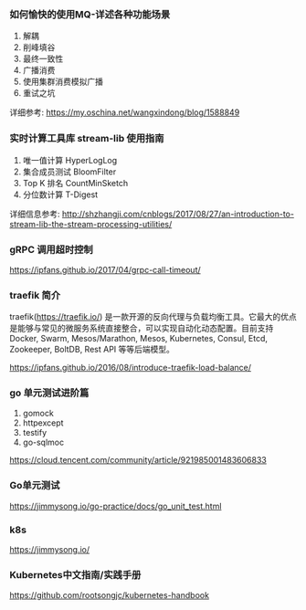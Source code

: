 ### 如何愉快的使用MQ-详述各种功能场景

1. 解耦
2. 削峰填谷
3. 最终一致性
4. 广播消费
5. 使用集群消费模拟广播
6. 重试之坑

详细参考: https://my.oschina.net/wangxindong/blog/1588849

### 实时计算工具库 stream-lib 使用指南

1. 唯一值计算 HyperLogLog
2. 集合成员测试 BloomFilter
3. Top K 排名 CountMinSketch
4. 分位数计算 T-Digest

详细信息参考: http://shzhangji.com/cnblogs/2017/08/27/an-introduction-to-stream-lib-the-stream-processing-utilities/

### gRPC 调用超时控制

https://ipfans.github.io/2017/04/grpc-call-timeout/

### traefik 简介

traefik(https://traefik.io/) 是一款开源的反向代理与负载均衡工具。它最大的优点是能够与常见的微服务系统直接整合，可以实现自动化动态配置。目前支持 Docker, Swarm, Mesos/Marathon, Mesos, Kubernetes, Consul, Etcd, Zookeeper, BoltDB, Rest API 等等后端模型。

https://ipfans.github.io/2016/08/introduce-traefik-load-balance/


### go 单元测试进阶篇

1. gomock
2. httpexcept
3. testify
4. go-sqlmoc

https://cloud.tencent.com/community/article/921985001483606833


### Go单元测试

https://jimmysong.io/go-practice/docs/go_unit_test.html

### k8s

https://jimmysong.io/


### Kubernetes中文指南/实践手册

https://github.com/rootsongjc/kubernetes-handbook
